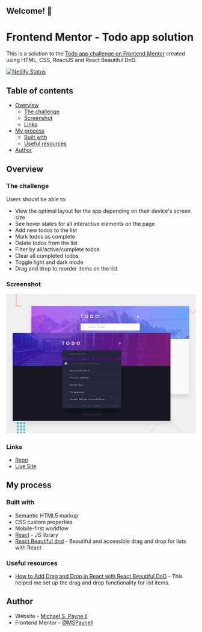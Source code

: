 ## Welcome! 👋

# Frontend Mentor - Todo app solution

This is a solution to the [Todo app challenge on Frontend Mentor](https://www.frontendmentor.io/challenges/todo-app-Su1_KokOW) created using HTML, CSS, ReactJS and React Beautiful DnD.

[![Netlify Status](https://api.netlify.com/api/v1/badges/54f41448-34a6-4b96-944d-db94891e1c84/deploy-status)](https://app.netlify.com/sites/mspayneii-todo-app/deploys)

## Table of contents

- [Overview](#overview)
  - [The challenge](#the-challenge)
  - [Screenshot](#screenshot)
  - [Links](#links)
- [My process](#my-process)
  - [Built with](#built-with)
  - [Useful resources](#useful-resources)
- [Author](#author)

## Overview

### The challenge

Users should be able to:

- View the optimal layout for the app depending on their device's screen size
- See hover states for all interactive elements on the page
- Add new todos to the list
- Mark todos as complete
- Delete todos from the list
- Filter by all/active/complete todos
- Clear all completed todos
- Toggle light and dark mode
- Drag and drop to reorder items on the list

### Screenshot

![](./design/desktop-preview.jpg)

### Links

- [Repo](https://github.com/MSPayneII/FEM-Todo-App)
- [Live Site](https://mspayneii-todo-app.netlify.app/)

## My process

### Built with

- Semantic HTML5 markup
- CSS custom properties
- Mobile-first workflow
- [React](https://reactjs.org/) - JS library
- [React Beautiful dnd](https://github.com/atlassian/react-beautiful-dnd) - Beautiful and accessible drag and drop for lists with React

### Useful resources

- [How to Add Drag and Drop in React with React Beautiful DnD](https://www.freecodecamp.org/news/how-to-add-drag-and-drop-in-react-with-react-beautiful-dnd/) - This helped me set up the drag and drop functionality for list items.

## Author

- Website - [Michael S. Payne II](https://www.michaelspayneii.com)
- Frontend Mentor - [@MSPayneII](https://www.frontendmentor.io/profile/MSPayneII)
